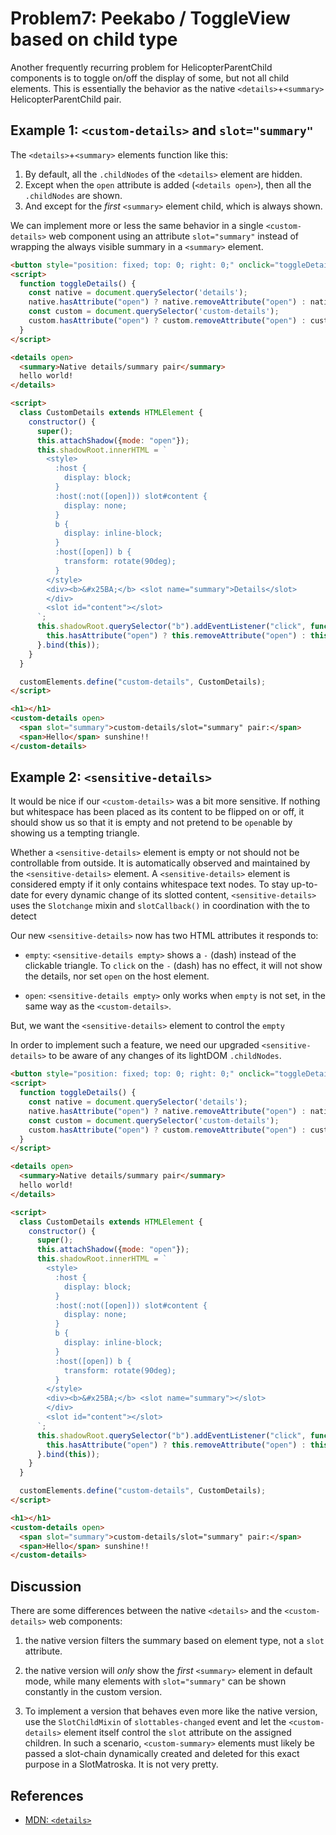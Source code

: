 # Problem7: Peekabo / ToggleView based on child type

Another frequently recurring problem for HelicopterParentChild components is to toggle on/off
the display of some, but not all child elements.
This is essentially the behavior as the native `<details>`+`<summary>` HelicopterParentChild pair.

## Example 1: `<custom-details>` and `slot="summary"` 

The `<details>`+`<summary>` elements function like this:
1. By default, all the `.childNodes` of the `<details>` element are hidden.
2. Except when the `open` attribute is added (`<details open>`), then all the `.childNodes` are shown. 
3. And except for the *first* `<summary>` element child, which is always shown.

We can implement more or less the same behavior in a single `<custom-details>` web component using 
an attribute `slot="summary"` instead of wrapping the always visible summary in a `<summary>` element.

```html
<button style="position: fixed; top: 0; right: 0;" onclick="toggleDetails()"> sunshine on/off</button>
<script>
  function toggleDetails() {
    const native = document.querySelector('details');
    native.hasAttribute("open") ? native.removeAttribute("open") : native.setAttribute("open", "");
    const custom = document.querySelector('custom-details');
    custom.hasAttribute("open") ? custom.removeAttribute("open") : custom.setAttribute("open", "");
  }
</script>

<details open>
  <summary>Native details/summary pair</summary>
  hello world!
</details>

<script>
  class CustomDetails extends HTMLElement {
    constructor() {
      super();
      this.attachShadow({mode: "open"});
      this.shadowRoot.innerHTML = `
        <style>
          :host {
            display: block;
          }
          :host(:not([open])) slot#content {
            display: none;
          }
          b {
            display: inline-block;
          }
          :host([open]) b {
            transform: rotate(90deg);
          }
        </style>
        <div><b>&#x25BA;</b> <slot name="summary">Details</slot>
        </div>
        <slot id="content"></slot>
      `;
      this.shadowRoot.querySelector("b").addEventListener("click", function () {
        this.hasAttribute("open") ? this.removeAttribute("open") : this.setAttribute("open", "");
      }.bind(this));
    }
  }

  customElements.define("custom-details", CustomDetails);
</script>

<h1></h1>
<custom-details open>
  <span slot="summary">custom-details/slot="summary" pair:</span>
  <span>Hello</span> sunshine!!
</custom-details>
```

## Example 2: `<sensitive-details>`

It would be nice if our `<custom-details>` was a bit more sensitive. 
If nothing but whitespace has been placed as its content to be flipped on or off, 
it should show us so that it is empty and not pretend to be `open`able by showing us a tempting
triangle.

Whether a `<sensitive-details>` element is empty or not should not be controllable from outside.
It is automatically observed and maintained by the `<sensitive-details>` element.
A `<sensitive-details>` element is considered empty if it only contains whitespace text nodes.
To stay up-to-date for every dynamic change of its slotted content, 
`<sensitive-details>` uses the `Slotchange` mixin and `slotCallback()` in coordination with the
to detect

Our new `<sensitive-details>` now has two HTML attributes it responds to:
 * `empty`: `<sensitive-details empty>` shows a `-` (dash) instead of the clickable triangle. 
   To `click` on the `-` (dash) has no effect, it will not show the details, nor set `open`
   on the host element.

 * `open`: `<sensitive-details empty>` only works when `empty` is not set, 
   in the same way as the `<custom-details>`.
    
But, we want the `<sensitive-details>` element to control the `empty` 

In order to implement such a feature, we need our upgraded `<sensitive-details>` to be aware of any 
changes of its lightDOM `.childNodes`.


```html
<button style="position: fixed; top: 0; right: 0;" onclick="toggleDetails()"> sunshine on/off</button>
<script>
  function toggleDetails() {
    const native = document.querySelector('details');
    native.hasAttribute("open") ? native.removeAttribute("open") : native.setAttribute("open", "");
    const custom = document.querySelector('custom-details');
    custom.hasAttribute("open") ? custom.removeAttribute("open") : custom.setAttribute("open", "");
  }
</script>

<details open>
  <summary>Native details/summary pair</summary>
  hello world!
</details>

<script>
  class CustomDetails extends HTMLElement {
    constructor() {
      super();
      this.attachShadow({mode: "open"});
      this.shadowRoot.innerHTML = `
        <style>
          :host {
            display: block;
          }
          :host(:not([open])) slot#content {
            display: none;
          }
          b {
            display: inline-block;
          }
          :host([open]) b {
            transform: rotate(90deg);
          }
        </style>
        <div><b>&#x25BA;</b> <slot name="summary"></slot>
        </div>
        <slot id="content"></slot>
      `;
      this.shadowRoot.querySelector("b").addEventListener("click", function () {
        this.hasAttribute("open") ? this.removeAttribute("open") : this.setAttribute("open", "");
      }.bind(this));
    }
  }

  customElements.define("custom-details", CustomDetails);
</script>

<h1></h1>
<custom-details open>
  <span slot="summary">custom-details/slot="summary" pair:</span>
  <span>Hello</span> sunshine!!
</custom-details>
```

## Discussion

There are some differences between the native `<details>` and the `<custom-details>` web components:

1. the native version filters the summary based on element type, not a `slot` attribute.

2. the native version will *only* show the *first* `<summary>` element in default mode, 
   while many elements with `slot="summary"` can be shown constantly in the custom version.

3. To implement a version that behaves even more like the native version, 
   use the `SlotChildMixin` of `slottables-changed` event and let the `<custom-details>` element
   itself control the `slot` attribute on the assigned children. 
   In such a scenario, `<custom-summary>` elements must likely be passed a slot-chain dynamically 
   created and deleted for this exact purpose in a SlotMatroska. It is not very pretty.

## References

 * [MDN: `<details>`](https://developer.mozilla.org/en-US/docs/Web/HTML/Element/details)

